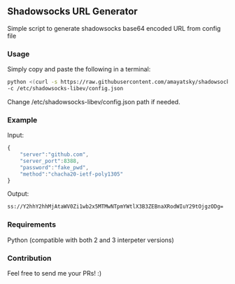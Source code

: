 ## Shadowsocks URL Generator
Simple script to generate shadowsocks base64 encoded URL from config file

### Usage
Simply copy and paste the following in a terminal:
```bash
python <(curl -s https://raw.githubusercontent.com/amayatsky/shadowsocks-url-generator/master/ss-genuri.py) \
-c /etc/shadowsocks-libev/config.json
```
Change /etc/shadowsocks-libev/config.json path if needed.
### Example
Input:
```javascript
{
    "server":"github.com",
    "server_port":8388,
    "password":"fake_pwd",
    "method":"chacha20-ietf-poly1305"
}
```
Output:
```bash
ss://Y2hhY2hhMjAtaWV0Zi1wb2x5MTMwNTpmYWtlX3B3ZEBnaXRodWIuY29tOjgzODg=
```
### Requirements
Python (compatible with both 2 and 3 interpeter versions)
### Contribution
Feel free to send me your PRs! :)
